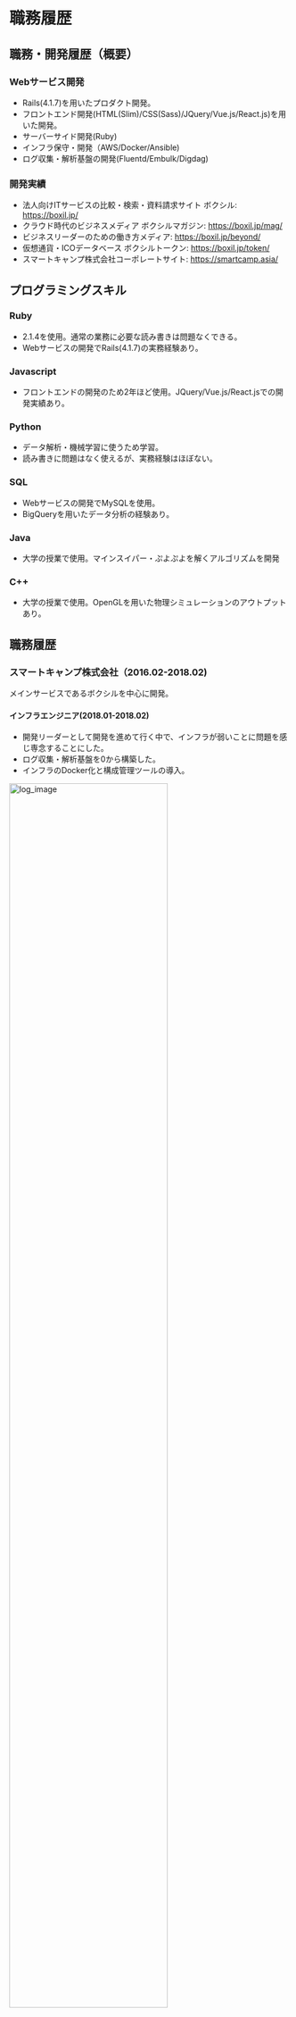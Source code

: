 # 職務履歴

## 職務・開発履歴（概要）

### Webサービス開発
- Rails(4.1.7)を用いたプロダクト開発。
- フロントエンド開発(HTML(Slim)/CSS(Sass)/JQuery/Vue.js/React.js)を用いた開発。
- サーバーサイド開発(Ruby)
- インフラ保守・開発（AWS/Docker/Ansible)
- ログ収集・解析基盤の開発(Fluentd/Embulk/Digdag)

### 開発実績
- 法人向けITサービスの比較・検索・資料請求サイト ボクシル: https://boxil.jp/
- クラウド時代のビジネスメディア ボクシルマガジン: https://boxil.jp/mag/
- ビジネスリーダーのための働き方メディア: https://boxil.jp/beyond/
- 仮想通貨・ICOデータベース ボクシルトークン: https://boxil.jp/token/
- スマートキャンプ株式会社コーポレートサイト: https://smartcamp.asia/

## プログラミングスキル
### Ruby
- 2.1.4を使用。通常の業務に必要な読み書きは問題なくできる。
- Webサービスの開発でRails(4.1.7)の実務経験あり。

### Javascript
- フロントエンドの開発のため2年ほど使用。JQuery/Vue.js/React.jsでの開発実績あり。

### Python
- データ解析・機械学習に使うため学習。
- 読み書きに問題はなく使えるが、実務経験はほぼない。

### SQL
- Webサービスの開発でMySQLを使用。
- BigQueryを用いたデータ分析の経験あり。

### Java
- 大学の授業で使用。マインスイパー・ぷよぷよを解くアルゴリズムを開発

### C++
- 大学の授業で使用。OpenGLを用いた物理シミュレーションのアウトプットあり。

## 職務履歴
### スマートキャンプ株式会社（2016.02-2018.02)
メインサービスであるボクシルを中心に開発。

#### インフラエンジニア(2018.01-2018.02)
- 開発リーダーとして開発を進めて行く中で、インフラが弱いことに問題を感じ専念することにした。
- ログ収集・解析基盤を0から構築した。
- インフラのDocker化と構成管理ツールの導入。

<img width="75%" alt="log_image" src="https://user-images.githubusercontent.com/13075793/36792133-f8ec535c-1cdc-11e8-8c73-bd092b03edcd.png">

#### プロダクト開発リーダー(2017.07-2018.01)
- 4人の開発メンバーの統括とプロダクト企画、レビュー、リリース、インフラ全てに責任を持った。
- 働き方改革メディアBeyondを2017年9月に、ICO比較サイトBoxilTokenを2017年10月にリリース
- MVPとDataDrivenを標語に開発チームを率いた。リソースが少ない中で最大の成果（売り上げ）を出すために、全てDataベースで判断し、最低限の必要な物を見つけてスピーディーに実装して行く(MVP)ことを目指した。それが2ヵ月連続プロダクトリリースに繋がった。

##### 特に成果をあげた施策
[この先やってみたいこと](./motivation_letter)に記載した通り、「データを施策の根拠にすること」「施策の効果を検証する」ことに注力した。

- CVページの開発
  - CVしたユーザーの再CV率が高いことに注目し、CV後に一つのページにユーザーを集め、レコメンド等を行った。
  - 開発したCVページはABテストの成果もあり、サイトで一番CVRが高いページになった。
- ユーザー経路分析の実施
  - ユーザーの経路の傾向を確認し、それに沿ってABテストを繰り返し実施した。
  - 2ヵ月でCV数150%を達成した。
- ホワイトペーパーの開発
  - ユーザーは同カテゴリのサービスでCVしている傾向に注目し、同じカテゴリの「選び方ガイド」としてホワイトペーパーを開発提案した。
  - サービスで一番のCV数を出す商材になった。

#### プロダクト開発(2016.02-2017.07)
ボクシルの開発を中心に行った。
- フロントエンド開発
- バックエンド開発
- テストの導入
- コーディングルールの導入
